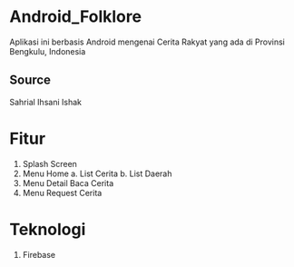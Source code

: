 # Android_Folklore
Aplikasi ini berbasis Android mengenai Cerita Rakyat yang ada di Provinsi Bengkulu, Indonesia
## Source
Sahrial Ihsani Ishak
# Fitur
1. Splash Screen
2. Menu Home
  a. List Cerita
  b. List Daerah
3. Menu Detail Baca Cerita
4. Menu Request Cerita
# Teknologi
1. Firebase
